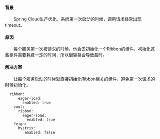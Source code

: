 #### 背景
<div style="text-indent:2em">Spring Cloud生产优化，系统第一次启动的时候，调用请求经常出现timeout。</div>

#### 原因
<div style="text-indent:2em">每个服务第一次被请求的时候，他会去初始化一个Ribbon的组件，初始化这些组件需要耗费一定的时间，所以很容易会导致超时。</div>

#### 解决方案
<div style="text-indent:2em">让每个服务启动的时候就直接初始化Ribbon相关的组件，避免第一次请求的时候初始化。</div>

```
  ribbon:
      eager-load:
        enabled: true
    zuul:
      ribbon:
        eager-load:
          enabled: true
    feign:
      hystrix:
         enabled: false
```
